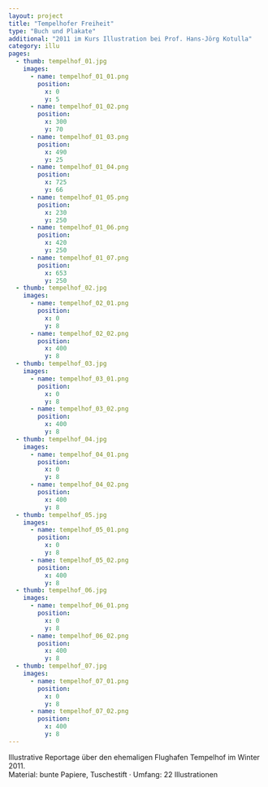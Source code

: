 ```yaml
---
layout: project
title: "Tempelhofer Freiheit"
type: "Buch und Plakate"
additional: "2011 im Kurs Illustration bei Prof. Hans-Jörg Kotulla"
category: illu
pages:
  - thumb: tempelhof_01.jpg
    images:
      - name: tempelhof_01_01.png
        position:
          x: 0
          y: 5
      - name: tempelhof_01_02.png
        position:
          x: 300
          y: 70
      - name: tempelhof_01_03.png
        position:
          x: 490
          y: 25
      - name: tempelhof_01_04.png
        position:
          x: 725
          y: 66
      - name: tempelhof_01_05.png
        position:
          x: 230
          y: 250
      - name: tempelhof_01_06.png
        position:
          x: 420
          y: 250
      - name: tempelhof_01_07.png
        position:
          x: 653
          y: 250	
  - thumb: tempelhof_02.jpg
    images:
      - name: tempelhof_02_01.png
        position:
          x: 0
          y: 8
      - name: tempelhof_02_02.png
        position:
          x: 400
          y: 8
  - thumb: tempelhof_03.jpg
    images:
      - name: tempelhof_03_01.png
        position:
          x: 0
          y: 8
      - name: tempelhof_03_02.png
        position:
          x: 400
          y: 8
  - thumb: tempelhof_04.jpg
    images:
      - name: tempelhof_04_01.png
        position:
          x: 0
          y: 8
      - name: tempelhof_04_02.png
        position:
          x: 400
          y: 8
  - thumb: tempelhof_05.jpg
    images:
      - name: tempelhof_05_01.png
        position:
          x: 0
          y: 8
      - name: tempelhof_05_02.png
        position:
          x: 400
          y: 8
  - thumb: tempelhof_06.jpg
    images:
      - name: tempelhof_06_01.png
        position:
          x: 0
          y: 8
      - name: tempelhof_06_02.png
        position:
          x: 400
          y: 8
  - thumb: tempelhof_07.jpg
    images:
      - name: tempelhof_07_01.png
        position:
          x: 0
          y: 8
      - name: tempelhof_07_02.png
        position:
          x: 400
          y: 8
---
```

Illustrative Reportage über den ehemaligen Flughafen Tempelhof im Winter 2011.  
Material: bunte Papiere, Tuschestift · Umfang: 22 Illustrationen